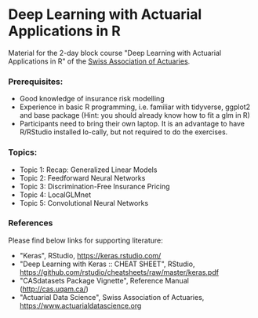 # Deep Learning with Actuarial Applications in R
Material for the 2-day block course "Deep Learning with Actuarial Applications in R" of the [Swiss Association of Actuaries](www.actuaries.ch).

### Prerequisites:
- Good knowledge of insurance risk modelling
- Experience in basic R programming, i.e. familiar with tidyverse, ggplot2 and base package (Hint: you should already know how to fit a glm in R)
- Participants need to bring their own laptop. It is an advantage to have R/RStudio installed lo-cally, but not required to do the exercises.

### Topics:
- Topic 1: Recap: Generalized Linear Models
- Topic 2: Feedforward Neural Networks
- Topic 3: Discrimination-Free Insurance Pricing
- Topic 4: LocalGLMnet
- Topic 5: Convolutional Neural Networks


### References
Please find below links for supporting literature:
- "Keras", RStudio, https://keras.rstudio.com/
- "Deep Learning with Keras :: CHEAT SHEET", RStudio, https://github.com/rstudio/cheatsheets/raw/master/keras.pdf
- "CASdatasets Package Vignette", Reference Manual (http://cas.uqam.ca/)
- "Actuarial Data Science", Swiss Association of Actuaries, https://www.actuarialdatascience.org

